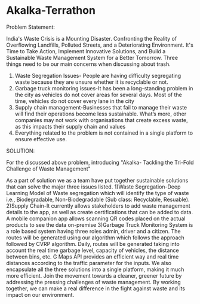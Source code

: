 # Akalka-Terrathon

Problem Statement:

India's Waste Crisis is a Mounting Disaster.
Confronting the Reality of Overflowing Landfills, Polluted Streets, and a Deteriorating Environment.
It's Time to Take Action, Implement Innovative Solutions, and Build a Sustainable Waste Management System for a Better Tomorrow.
Three things need to be our main concerns when discussing about trash.
1) Waste Segregation Issues- People are having difficulty segregating waste because they are unsure whether it is recyclable or not.
2) Garbage truck monitoring issues-It has been a long-standing problem in the city as vehicles do not cover areas for several days. 
						Most of the time, vehicles do not cover every lane in the city
3) Supply chain management-Businesses that fail to manage their waste will find their operations become less sustainable. 
				What’s more, other companies may not work with organisations that create excess waste, as this impacts their supply chain and values
4) Everything related to the problem is not contained in a single platform to ensure effective use. 





SOLUTION:

For the discussed above problem, introducing "Akalka-
								Tackling the Tri-Fold Challenge of Waste Management"

As a part of solution we as a team have put together sustainable solutions that can solve the major three issues listed.
1)Waste Segregation-Deep Learning Model of Waste segregation which will identify the type of waste i.e., Biodegradable, Non-Biodegradable (Sub class: Recyclable, Resuable).
2)Supply Chain-It currently allows stakeholders to add waste management details to the app, as well as create certifications that can be added to data.
							 A mobile companion app allows scanning QR codes placed on the actual products to see the data on-premise 
3)Garbage Truck Monitoring System is a role based system having three roles admin, driver and a citizen.
		The routes will be generated using our algorithm which follows the approach followed by CVRP algorithm.
		 Daily, routes will be generated taking into account the real time garbage level, capacity of vehicles, the distance between bins, etc. 
		G Maps API provides an efficient way and real time distances according to the traffic parameter for the inputs.
We also encapsulate all the three solutions into a single platform, making it much more efficient.
Join the movement towards a cleaner, greener future by addressing the pressing challenges of waste management. 
By working together, we can make a real difference in the fight against waste and its impact on our environment.
